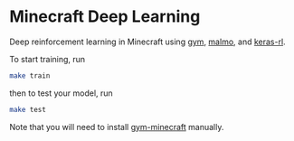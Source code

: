 # Minecraft Deep Learning

Deep reinforcement learning in Minecraft using [gym](https://github.com/openai/gym), [malmo](https://github.com/Microsoft/malmo), and [keras-rl](https://github.com/matthiasplappert/keras-rl).

To start training, run
```bash
make train
```
then to test your model, run
```bash
make test
```

Note that you will need to install [gym-minecraft](https://github.com/tambetm/gym-minecraft) manually.
